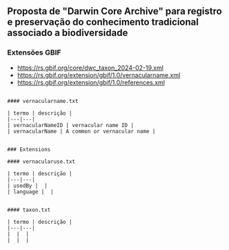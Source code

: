 ## Proposta de "Darwin Core Archive" para registro e preservação do conhecimento tradicional associado a biodiversidade

### Extensões GBIF

* https://rs.gbif.org/core/dwc_taxon_2024-02-19.xml
* https://rs.gbif.org/extension/gbif/1.0/vernacularname.xml
* https://rs.gbif.org/extension/gbif/1.0/references.xml

~~~~### Core

#### vernacularname.txt

| termo | descrição |
|---|---|
| vernacularNameID | vernacular name ID |
| vernacularName | A common or vernacular name |


### Extensions

#### vernacularuse.txt

| termo | descrição |
|---|---|
| usedBy |  |
| language |  |


#### taxon.txt

| termo | descrição |
|---|---|
|  |  |
|  |  |